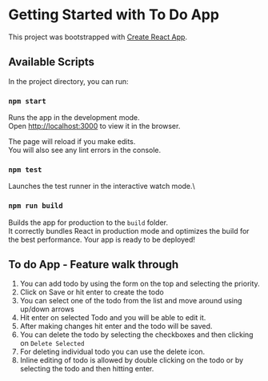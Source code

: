 # Getting Started with To Do App

This project was bootstrapped with [Create React App](https://github.com/facebook/create-react-app).

## Available Scripts

In the project directory, you can run:

### `npm start`

Runs the app in the development mode.\
Open [http://localhost:3000](http://localhost:3000) to view it in the browser.

The page will reload if you make edits.\
You will also see any lint errors in the console.

### `npm test`

Launches the test runner in the interactive watch mode.\

### `npm run build`

Builds the app for production to the `build` folder.\
It correctly bundles React in production mode and optimizes the build for the best performance.
Your app is ready to be deployed!

## To do App - Feature walk through

1. You can add todo by using the form on the top and selecting the priority. 
2. Click on Save or hit enter to create the todo
3. You can select one of the todo from the list and move around using up/down arrows
4. Hit enter on selected Todo and you will be able to edit it.
5. After making changes hit enter and the todo will be saved.
6. You can delete the todo by selecting the checkboxes and then clicking on `Delete Selected`
7. For deleting individual todo you can use the delete icon.
8. Inline editing of todo is allowed by double clicking on the todo or by selecting the todo and then hitting enter.
